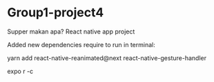 # Group1-project4

Supper makan apa? React native app project

Added new dependencies require to run in terminal: 

yarn add react-native-reanimated@next react-native-gesture-handler

expo r -c


